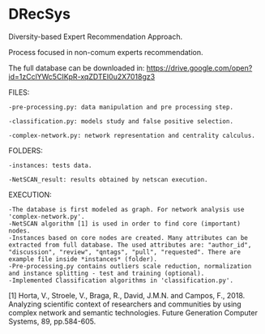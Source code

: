 # DRecSys
Diversity-based Expert Recommendation Approach.

Process focused in non-comum experts recommendation.

The full database can be downloaded in: https://drive.google.com/open?id=1zCclYWc5CIKpR-xqZDTEI0u2X7018gz3 

FILES:
  
	-pre-processing.py: data manipulation and pre processing step.
  
	-classification.py: models study and false positive selection.
  
	-complex-network.py: network representation and centrality calculus.


FOLDERS:
	
	-instances: tests data.
	
	-NetSCAN_result: results obtained by netscan execution.


EXECUTION:

	-The database is first modeled as graph. For network analysis use 'complex-network.py'. 
	-NetSCAN algorithm [1] is used in order to find core (important) nodes.
	-Instances based on core nodes are created. Many attributes can be extracted from full database. The used attributes are: "author_id", "discussion", "review", "qntags", "pull", "requested". There are example file inside *instances* (folder).
	-Pre-processing.py contains outliers scale reduction, normalization and instance splitting - test and training (optional).
	-Implemented Classification algorithms in 'classification.py'.


[1] Horta,  V.,  Stroele,  V.,  Braga,  R.,  David,  J.M.N.  and  Campos,  F., 2018.  Analyzing  scientific  context  of  researchers  and  communities  by using  complex  network  and  semantic  technologies.  Future  Generation Computer Systems, 89, pp.584-605.
